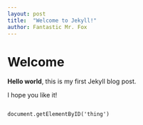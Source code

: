 ```yaml
---
layout: post
title:  "Welcome to Jekyll!"
author: Fantastic Mr. Fox
---
```


# Welcome

**Hello world**, this is my first Jekyll blog post.

I hope you like it!

<code>
document.getElementByID('thing')
</code>